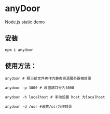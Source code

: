 # anyDoor
Node.js static demo

## 安装

```
npm i anydoor
```

## 使用方法：

```
anydoor # 把当前文件夹作为静态资源服务器根目录

anydoor -p 3000 # 设置端口号为3000

anydoor -h localhost # 手动设置 host 为localhost

anydoor -d /usr #设置/usr为根目录
```